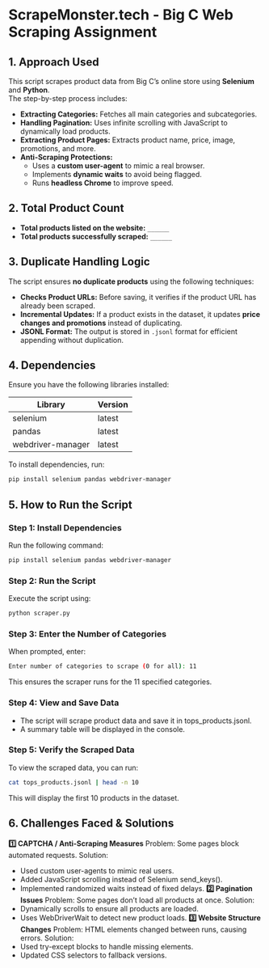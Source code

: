 # ScrapeMonster.tech - Big C Web Scraping Assignment

## 1. Approach Used
This script scrapes product data from Big C’s online store using **Selenium** and **Python**.  
The step-by-step process includes:
- **Extracting Categories:** Fetches all main categories and subcategories.
- **Handling Pagination:** Uses infinite scrolling with JavaScript to dynamically load products.
- **Extracting Product Pages:** Extracts product name, price, image, promotions, and more.
- **Anti-Scraping Protections:**  
  - Uses a **custom user-agent** to mimic a real browser.  
  - Implements **dynamic waits** to avoid being flagged.  
  - Runs **headless Chrome** to improve speed.

## 2. Total Product Count
- **Total products listed on the website:** `______`
- **Total products successfully scraped:** `______`

## 3. Duplicate Handling Logic
The script ensures **no duplicate products** using the following techniques:
- **Checks Product URLs:** Before saving, it verifies if the product URL has already been scraped.
- **Incremental Updates:** If a product exists in the dataset, it updates **price changes and promotions** instead of duplicating.
- **JSONL Format:** The output is stored in `.jsonl` format for efficient appending without duplication.

## 4. Dependencies
Ensure you have the following libraries installed:

| Library           | Version |
|------------------|---------|
| selenium        | latest  |
| pandas         | latest  |
| webdriver-manager | latest  |

To install dependencies, run:
```sh
pip install selenium pandas webdriver-manager
```

## 5. How to Run the Script
### Step 1: Install Dependencies
Run the following command:
```sh
pip install selenium pandas webdriver-manager
```
### Step 2: Run the Script
Execute the script using:
```sh
python scraper.py
```
### Step 3: Enter the Number of Categories
When prompted, enter:
```sh
Enter number of categories to scrape (0 for all): 11
```
This ensures the scraper runs for the 11 specified categories.
### Step 4: View and Save Data
- The script will scrape product data and save it in tops_products.jsonl.
- A summary table will be displayed in the console.
### Step 5: Verify the Scraped Data
To view the scraped data, you can run:
```sh
cat tops_products.jsonl | head -n 10
```
This will display the first 10 products in the dataset.

## 6. Challenges Faced & Solutions
**1️⃣ CAPTCHA / Anti-Scraping Measures**
Problem: Some pages block automated requests.
Solution:
- Used custom user-agents to mimic real users.
- Added JavaScript scrolling instead of Selenium send_keys().
- Implemented randomized waits instead of fixed delays.
**2️⃣ Pagination Issues**
Problem: Some pages don’t load all products at once.
Solution:
- Dynamically scrolls to ensure all products are loaded.
- Uses WebDriverWait to detect new product loads.
**3️⃣ Website Structure Changes**
Problem: HTML elements changed between runs, causing errors.
Solution:
- Used try-except blocks to handle missing elements.
- Updated CSS selectors to fallback versions.

